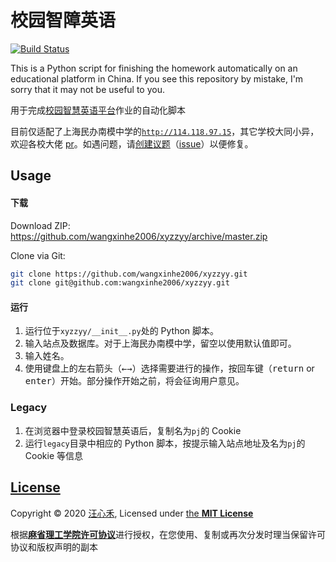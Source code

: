# 校园智障英语
[![Build Status](https://www.travis-ci.org/wangxinhe2006/xyzzyy.svg)](https://www.travis-ci.org/wangxinhe2006/xyzzyy)

This is a Python script for finishing the homework automatically on an educational platform in China. If you see this repository by mistake, I'm sorry that it may not be useful to you.

用于完成[校园智慧英语平台](http://pc.pjjy.com/)作业的自动化脚本

目前仅适配了上海民办南模中学的[`http://114.118.97.15`](http://114.118.97.15/page/pc/?db=site_20180305000000)，其它学校大同小异，欢迎各校大佬 [pr](https://github.com/wangxinhe2006/xyzzyy/pulls)。如遇问题，请[创建议题](https://github.com/wangxinhe2006/xyzzyy/issues/new)（[issue](https://github.com/wangxinhe2006/xyzzyy/issues)）以便修复。

## Usage
#### 下载
Download ZIP:
https://github.com/wangxinhe2006/xyzzyy/archive/master.zip

Clone via Git:
```sh
git clone https://github.com/wangxinhe2006/xyzzyy.git
git clone git@github.com:wangxinhe2006/xyzzyy.git
```
#### 运行
1. 运行位于`xyzzyy/__init__.py`处的 Python 脚本。
2. 输入站点及数据库。对于上海民办南模中学，留空以使用默认值即可。
3. 输入姓名。
4. 使用键盘上的左右箭头（<kbd>←</kbd><kbd>→</kbd>）选择需要进行的操作，按回车键（<kbd>return</kbd> or <kbd>enter</kbd>）开始。部分操作开始之前，将会征询用户意见。

### Legacy
1. 在浏览器中登录校园智慧英语后，复制名为`pj`的 Cookie
2. 运行`legacy`目录中相应的 Python 脚本，按提示输入站点地址及名为`pj`的 Cookie 等信息

## [License](LICENSE)
Copyright &copy; 2020 [汪心禾](https://github.com/wangxinhe2006), Licensed under [the **MIT License**](https://choosealicense.com/licenses/mit/)

根据[**麻省理工学院许可协议**](https://opensource.org/licenses/MIT)进行授权，在您使用、复制或再次分发时理当保留许可协议和版权声明的副本
